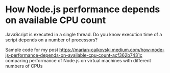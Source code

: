 # How Node.js performance depends on available CPU count
JavaScript is executed in a single thread. Do you know execution time of a script depends on a number of processors?

Sample code for my post https://marian-caikovski.medium.com/how-node-js-performance-depends-on-available-cpu-count-acf362b7431c comparing performance of Node.js on virtual machines with different numbers of CPUs
  